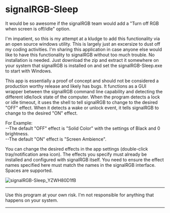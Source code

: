 # signalRGB-Sleep
It would be so awesome if the signalRGB team would add a "Turn off RGB when screen is off/idle" option.  

I'm impatient, so this is my attempt at a kludge to add this functionality via an open source windows utility. This is largely just an excersize to dust off my coding activities. I'm sharing this application in case anyone else would like to have this functionality to signalRGB without too much trouble. No installation is needed. Just download the zip and extract it somewhere on your system that signalRGB is installed on and set the signalRGB-Sleep.exe to start with Windows.

This app is essentially a proof of concept and should not be considered a production worthy release and likely has bugs. It functions as a GUI wrapper between the signalRGB command line capability and detecting the different idle/lock state of the computer. When the program detects a lock or idle timeout, it uses the shell to tell signalRGB to change to the desired "OFF" effect. When it detects a wake or unlock event, it tells signalRGB to change to the desired "ON" effect.

For Example:  
--The default "OFF" effect is "Solid Color" with the settings of Black and 0 brightness.  
--The default "ON" effect is "Screen Ambience". 

You can change the desired effects in the app settings (double-click tray/notification area icon). The effects you specify must already be installed and configured with signalRGB itself. You need to ensure the effect names specified here must match the names in the signalRGB interface. Spaces are supported.

![signalRGB-Sleep_YZWH80D1fB](https://github.com/user-attachments/assets/46b88585-52ae-45bc-a0c5-a8ffe38c64cb)

************************************************************************************************
Use this program at your own risk. I'm not responsible for anything that happens on your system.
************************************************************************************************
